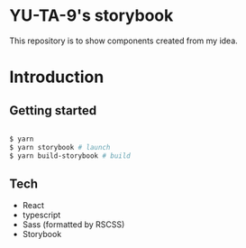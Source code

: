 # YU-TA-9's storybook

This repository is to show components created from my idea.

# Introduction

## Getting started

```bash

$ yarn
$ yarn storybook # launch
$ yarn build-storybook # build

```

## Tech

- React
- typescript
- Sass (formatted by RSCSS)
- Storybook

